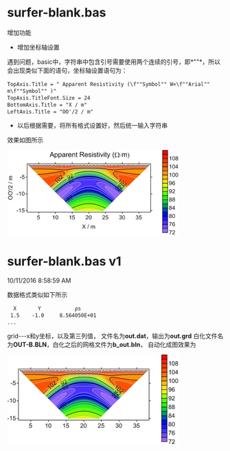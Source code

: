 
# surfer-blank.bas #


增加功能

- 增加坐标轴设置

遇到问题，basic中，字符串中包含引号需要使用两个连续的引号，即*""*，所以会出现类似下面的语句，坐标轴设置语句为：

	TopAxis.Title = " Apparent Resistivity (\f""Symbol"" W×\f""Arial"" m\f""Symbol"" )"
	TopAxis.TitleFont.Size = 24
	BottomAxis.Title = "X / m"
	LeftAxis.Title = "OO'/2 / m"

- 以后根据需要，将所有格式设置好，然后统一输入字符串

效果如图所示

![mod1](https://raw.githubusercontent.com/armslave7/surfer-script/dev/fig/mod2.jpg)




# surfer-blank.bas v1 #

10/11/2016 8:58:59 AM 

数据格式类似如下所示

      X       Y           ρs
     1.5    -1.0     8.564050E+01
	...

grid---x和y坐标，以及第三列值，
文件名为**out.dat**，输出为**out.grd**
白化文件名为**OUT-B.BLN**，白化之后的网格文件为**b_out.bln**，
自动化成图效果为

![mod1](https://raw.githubusercontent.com/armslave7/surfer-script/dev/fig/mod1.jpg)